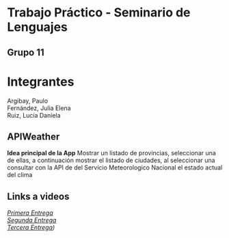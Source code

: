 # Trabajo Práctico - Seminario de Lenguajes

## **Grupo 11**
# **Integrantes**

Argibay, Paulo <br>
Fernández, Julia Elena <br>
Ruiz, Lucía Daniela <br>

## APIWeather

**Idea principal de la App** Mostrar un listado de provincias, seleccionar una de ellas, a continuación mostrar el listado de ciudades, al seleccionar una consultar con la API de del Servicio Meteorologico Nacional el estado actual del clima

## Links a videos

*[Primera Entrega](https://www.youtube.com/watch?v=_ZY_V82ZYlk)*  
*[Segunda Entrega](https://youtu.be/TK0i2xjqIYs)*  
*[Tercera Entrega](https://youtu.be/_ARLR8NkPTM))*
